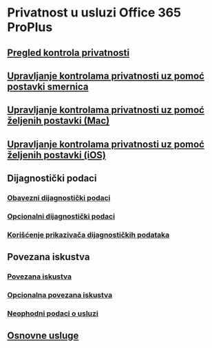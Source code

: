 # Privatnost u usluzi Office 365 ProPlus
## [Pregled kontrola privatnosti](overview-privacy-controls.md)
## [Upravljanje kontrolama privatnosti uz pomoć postavki smernica](manage-privacy-controls.md)
## [Upravljanje kontrolama privatnosti uz pomoć željenih postavki (Mac)](mac-privacy-preferences.md)
## [Upravljanje kontrolama privatnosti uz pomoć željenih postavki (iOS)](ios-privacy-preferences.md)

## Dijagnostički podaci
### [Obavezni dijagnostički podaci](required-diagnostic-data.md)
### [Opcionalni dijagnostički podaci](optional-diagnostic-data.md)
### [Korišćenje prikazivača dijagnostičkih podataka](https://support.office.com/article/cf761ce9-d805-4c60-a339-4e07f3182855)

## Povezana iskustva 
### [Povezana iskustva](connected-experiences.md)
### [Opcionalna povezana iskustva](optional-connected-experiences.md)
### [Neophodni podaci o usluzi](required-service-data.md)

## [Osnovne usluge](essential-services.md)